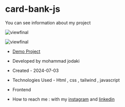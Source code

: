 ﻿# card-bank-js
You can see information about my project

![viewfinal](https://imgurl.ir/uploads/a135664_Screenshot_102.png)

![viewfinal](https://imgurl.ir/uploads/d85306_Screenshot_109.png)

- [Demo Project](https://mohammadjodaki.github.io/card-bank-js/)

- Developed by mohammad jodaki

- Created - 2024-07-03

- Technologies Used - Html , css , tailwind , javascript

- Frontend

- How to reach me : with my [instagram](https://www.instagram.com/mohammad_jodaki_web) and [linkedin](https://www.linkedin.com/in/mohammad-jodakian/)
